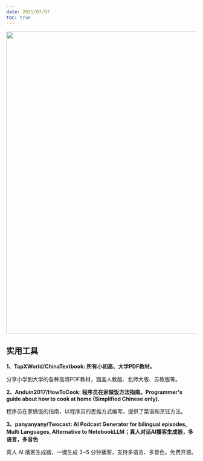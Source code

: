```yaml
---
date: 2025/07/07
toc: true
---
```


<img src="https://opengraph.githubassets.com/51949fbe5d264c86e7507c7576c080804fe21b249b23d23bf7e89e211d88c030/panyanyany/Twocast" width="800" />

## 实用工具
**1、TapXWorld/ChinaTextbook: 所有小初高、大学PDF教材。**

分享小学到大学的各种高清PDF教材，涵盖人教版、北师大版、苏教版等。



**2、Anduin2017/HowToCook: 程序员在家做饭方法指南。Programmer's guide about how to cook at home (Simplified Chinese only).**

程序员在家做饭的指南，以程序员的思维方式编写，提供了菜谱和烹饪方法。



**3、panyanyany/Twocast: AI Podcast Generator for bilingual episodes, Multi Languages, Alternative to NotebookLLM；真人对话AI播客生成器，多语言，多音色**

真人 AI 播客生成器，一键生成 3~5 分钟播客，支持多语言、多音色，免费开源。




